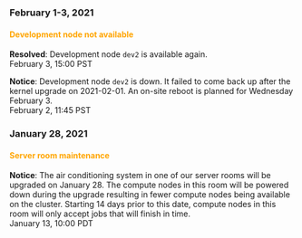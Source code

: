 ### February 1-3, 2021

#### <span style="color: orange;">Development node not available</span>

**Resolved**: Development node `dev2` is available again.
<br><span class="timestamp">February 3, 15:00 PST</span>

**Notice**: Development node `dev2` is down.  It failed to come back up after the kernel upgrade on 2021-02-01.  An on-site reboot is planned for Wednesday February 3.
<br><span class="timestamp">February 2, 11:45 PST</span>


### January 28, 2021

#### <span style="color: orange;">Server room maintenance</span>

**Notice**: The air conditioning system in one of our server rooms will be upgraded on January 28.  The compute nodes in this room will be powered down during the upgrade resulting in fewer compute nodes being available on the cluster.  Starting 14 days prior to this date, compute nodes in this room will only accept jobs that will finish in time.
<br><span class="timestamp">January 13, 10:00 PDT</span>
